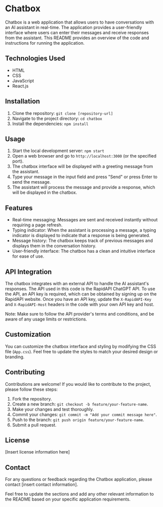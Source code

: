# Chatbox

Chatbox is a web application that allows users to have conversations with an AI assistant in real-time. The application provides a user-friendly interface where users can enter their messages and receive responses from the assistant. This README provides an overview of the code and instructions for running the application.

## Technologies Used

- HTML
- CSS
- JavaScript
- React.js

## Installation

1. Clone the repository: `git clone [repository-url]`
2. Navigate to the project directory: `cd chatbox`
3. Install the dependencies: `npm install`

## Usage

1. Start the local development server: `npm start`
2. Open a web browser and go to `http://localhost:3000` (or the specified port).
3. The chatbox interface will be displayed with a greeting message from the assistant.
4. Type your message in the input field and press "Send" or press Enter to send the message.
5. The assistant will process the message and provide a response, which will be displayed in the chatbox.

## Features

- Real-time messaging: Messages are sent and received instantly without requiring a page refresh.
- Typing indicator: When the assistant is processing a message, a typing indicator is displayed to indicate that a response is being generated.
- Message history: The chatbox keeps track of previous messages and displays them in the conversation history.
- User-friendly interface: The chatbox has a clean and intuitive interface for ease of use.

## API Integration

The chatbox integrates with an external API to handle the AI assistant's responses. The API used in this code is the RapidAPI ChatGPT API. To use the API, an API key is required, which can be obtained by signing up on the RapidAPI website. Once you have an API key, update the `X-RapidAPI-Key` and `X-RapidAPI-Host` headers in the code with your own API key and host.

Note: Make sure to follow the API provider's terms and conditions, and be aware of any usage limits or restrictions.

## Customization

You can customize the chatbox interface and styling by modifying the CSS file (`App.css`). Feel free to update the styles to match your desired design or branding.

## Contributing

Contributions are welcome! If you would like to contribute to the project, please follow these steps:

1. Fork the repository.
2. Create a new branch: `git checkout -b feature/your-feature-name`.
3. Make your changes and test thoroughly.
4. Commit your changes: `git commit -m "Add your commit message here"`.
5. Push to the branch: `git push origin feature/your-feature-name`.
6. Submit a pull request.

## License

[Insert license information here]

## Contact

For any questions or feedback regarding the Chatbox application, please contact [insert contact information].

Feel free to update the sections and add any other relevant information to the README based on your specific application requirements.
